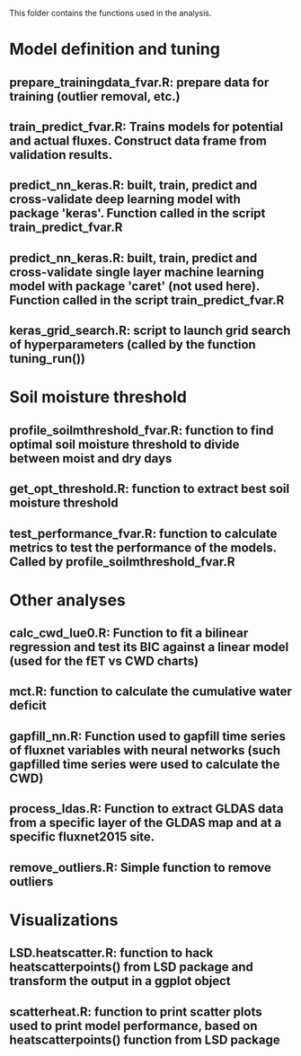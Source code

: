 This folder contains the functions used in the analysis.

# Model definition and tuning

## prepare_trainingdata_fvar.R: prepare data for training (outlier removal, etc.)

## train_predict_fvar.R: Trains models for potential and actual fluxes. Construct data frame from validation results. 

## predict_nn_keras.R: built, train, predict and cross-validate deep learning model with package 'keras'. Function called in the script train_predict_fvar.R

## predict_nn_keras.R: built, train, predict and cross-validate single layer machine learning model with package 'caret' (not used here). Function called in the script train_predict_fvar.R

## keras_grid_search.R: script to launch grid search of hyperparameters (called by the function tuning_run())


# Soil moisture threshold

## profile_soilmthreshold_fvar.R: function to find optimal soil moisture threshold to divide between moist and dry days

## get_opt_threshold.R: function to extract best soil moisture threshold 

## test_performance_fvar.R: function to calculate metrics to test the performance of the models. Called by profile_soilmthreshold_fvar.R


# Other analyses

## calc_cwd_lue0.R: Function to fit a bilinear regression and test its BIC against a linear model (used for the fET vs CWD charts)

## mct.R: function to calculate the cumulative water deficit

## gapfill_nn.R: Function used to gapfill time series of fluxnet variables with neural networks (such gapfilled time series were used to calculate the CWD)

## process_ldas.R: Function to extract GLDAS data from a specific layer of the GLDAS map and at a specific fluxnet2015 site. 

## remove_outliers.R: Simple function to remove outliers



# Visualizations

## LSD.heatscatter.R: function to hack heatscatterpoints() from LSD package and transform the output in a ggplot object

## scatterheat.R: function to print scatter plots used to print model performance, based on heatscatterpoints() function from LSD package




